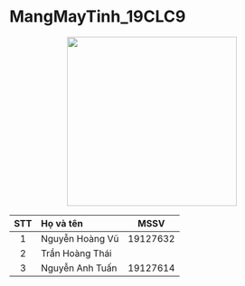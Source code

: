 # MangMayTinh_19CLC9
<p align="center">
<img width="300" height="300" src="https://i.ibb.co/hMWfQYg/hcmus.png">
</p>

| STT     | Họ và tên                   | MSSV            |
| :-----: |:----------------------------| :--------------:|
| 1       | Nguyễn Hoàng Vũ             | 19127632        |
| 2       | Trần Hoàng Thái             |                 |
| 3       | Nguyễn Anh Tuấn             | 19127614        |
